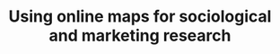 ---
title: Using online maps for sociological and marketing research
permalinks: 
  - title: Tananyag megtekintése
    link: /tananyag/onlinemaps
shortdesc: >
  Angol nyelvű tananyag online térképekről, az általános tudnivalóktól kezdve a magas és alacsony szintű eszközökig.
---